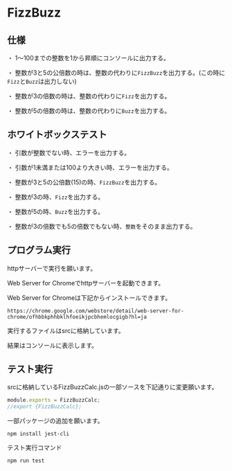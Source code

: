 # FizzBuzz

## 仕様

・ 1〜100までの整数を1から昇順にコンソールに出力する。

・ 整数が3と5の公倍数の時は、整数の代わりに`FizzBuzz`を出力する。(この時に`Fizz`と`Buzz`は出力しない)

・ 整数が3の倍数の時は、整数の代わりに`Fizz`を出力する。

・ 整数が5の倍数の時は、整数の代わりに`Buzz`を出力する。


## ホワイトボックステスト

・ 引数が整数でない時、エラーを出力する。

・ 引数が1未満または100より大きい時、エラーを出力する。

・ 整数が3と5の公倍数(15)の時、`FizzBuzz`を出力する。

・ 整数が3の時、`Fizz`を出力する。

・ 整数が5の時、`Buzz`を出力する。

・ 整数が3の倍数でも5の倍数でもない時、`整数`をそのまま出力する。

## プログラム実行

httpサーバーで実行を願います。

Web Server for Chromeでhttpサーバーを起動できます。

Web Server for Chromeは下記からインストールできます。

```
https://chrome.google.com/webstore/detail/web-server-for-chrome/ofhbbkphhbklhfoeikjpcbhemlocgigb?hl=ja
```

実行するファイルはsrcに格納しています。

結果はコンソールに表示します。


## テスト実行

srcに格納しているFizzBuzzCalc.jsの一部ソースを下記通りに変更願います。

```javascript
module.exports = FizzBuzzCalc;
//export {FizzBuzzCalc};
```

一部パッケージの追加を願います。

```
npm install jest-cli
```
  
テスト実行コマンド 

```
npm run test
```
